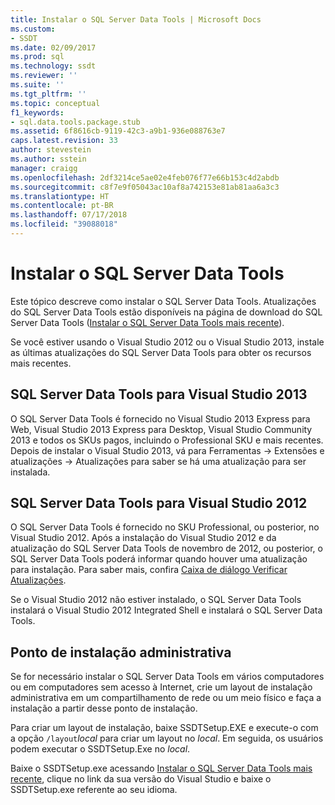 ```yaml
---
title: Instalar o SQL Server Data Tools | Microsoft Docs
ms.custom:
- SSDT
ms.date: 02/09/2017
ms.prod: sql
ms.technology: ssdt
ms.reviewer: ''
ms.suite: ''
ms.tgt_pltfrm: ''
ms.topic: conceptual
f1_keywords:
- sql.data.tools.package.stub
ms.assetid: 6f8616cb-9119-42c3-a9b1-936e088763e7
caps.latest.revision: 33
author: stevestein
ms.author: sstein
manager: craigg
ms.openlocfilehash: 2df3214ce5ae02e4feb076f77e66b153c4d2abdb
ms.sourcegitcommit: c8f7e9f05043ac10af8a742153e81ab81aa6a3c3
ms.translationtype: HT
ms.contentlocale: pt-BR
ms.lasthandoff: 07/17/2018
ms.locfileid: "39088018"
---
```

# <a name="install-sql-server-data-tools"></a>Instalar o SQL Server Data Tools
Este tópico descreve como instalar o SQL Server Data Tools. Atualizações do SQL Server Data Tools estão disponíveis na página de download do SQL Server Data Tools ([Instalar o SQL Server Data Tools mais recente](http://go.microsoft.com/fwlink/?LinkID=616714)).  
  
Se você estiver usando o Visual Studio 2012 ou o Visual Studio 2013, instale as últimas atualizações do SQL Server Data Tools para obter os recursos mais recentes.  
  
## <a name="sql-server-data-tools-for-visual-studio-2013"></a>SQL Server Data Tools para Visual Studio 2013  
O SQL Server Data Tools é fornecido no Visual Studio 2013 Express para Web, Visual Studio 2013 Express para Desktop, Visual Studio Community 2013 e todos os SKUs pagos, incluindo o Professional SKU e mais recentes. Depois de instalar o Visual Studio 2013, vá para Ferramentas -> Extensões e atualizações -> Atualizações para saber se há uma atualização para ser instalada.  
  
## <a name="sql-server-data-tools-for-visual-studio-2012"></a>SQL Server Data Tools para Visual Studio 2012  
O SQL Server Data Tools é fornecido no SKU Professional, ou posterior, no Visual Studio 2012. Após a instalação do Visual Studio 2012 e da atualização do SQL Server Data Tools de novembro de 2012, ou posterior, o SQL Server Data Tools poderá informar quando houver uma atualização para instalação. Para saber mais, confira [Caixa de diálogo Verificar Atualizações](../ssdt/check-for-updates-dialog-box.md).  
  
Se o Visual Studio 2012 não estiver instalado, o SQL Server Data Tools instalará o Visual Studio 2012 Integrated Shell e instalará o SQL Server Data Tools.  
  
## <a name="administrative-installation-point"></a>Ponto de instalação administrativa  
Se for necessário instalar o SQL Server Data Tools em vários computadores ou em computadores sem acesso à Internet, crie um layout de instalação administrativa em um compartilhamento de rede ou um meio físico e faça a instalação a partir desse ponto de instalação.  
  
Para criar um layout de instalação, baixe SSDTSetup.EXE e execute-o com a opção `/layout`*local* para criar um layout no *local*. Em seguida, os usuários podem executar o SSDTSetup.Exe no *local*.  
  
Baixe o SSDTSetup.exe acessando [Instalar o SQL Server Data Tools mais recente](http://go.microsoft.com/fwlink/?LinkID=616714), clique no link da sua versão do Visual Studio e baixe o SSDTSetup.exe referente ao seu idioma.  
  

